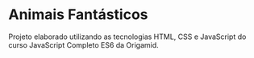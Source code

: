 # Animais Fantásticos
Projeto elaborado utilizando as tecnologias HTML, CSS e JavaScript do curso JavaScript Completo ES6 da Origamid.

